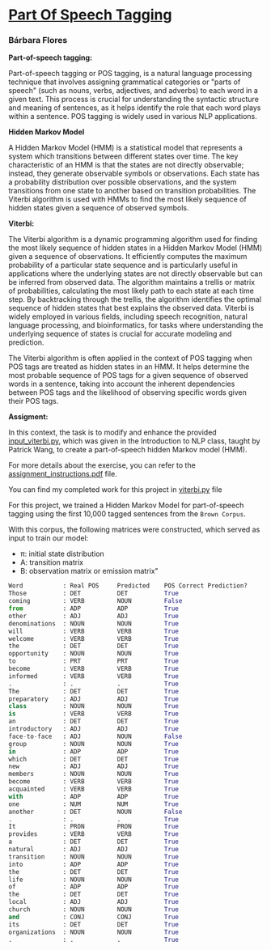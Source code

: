 # [Part Of Speech Tagging](https://github.com/BarbaraPFloresRios/IDS703_NLP_NaturalLanguageProcessing/tree/main/20231009_PartOfSpeechTagging)
### Bárbara Flores

**Part-of-speech tagging:**

Part-of-speech tagging or POS tagging, is a natural language processing technique that involves assigning grammatical categories or "parts of speech" (such as nouns, verbs, adjectives, and adverbs) to each word in a given text. This process is crucial for understanding the syntactic structure and meaning of sentences, as it helps identify the role that each word plays within a sentence. POS tagging is widely used in various NLP applications.

**Hidden Markov Model**

A Hidden Markov Model (HMM) is a statistical model that represents a system which transitions between different states over time. The key characteristic of an HMM is that the states are not directly observable; instead, they generate observable symbols or observations. Each state has a probability distribution over possible observations, and the system transitions from one state to another based on transition probabilities. The Viterbi algorithm is used with HMMs to find the most likely sequence of hidden states given a sequence of observed symbols.

**Viterbi:**

The Viterbi algorithm is a dynamic programming algorithm used for finding the most likely sequence of hidden states in a Hidden Markov Model (HMM) given a sequence of observations. It efficiently computes the maximum probability of a particular state sequence and is particularly useful in applications where the underlying states are not directly observable but can be inferred from observed data. The algorithm maintains a trellis or matrix of probabilities, calculating the most likely path to each state at each time step. By backtracking through the trellis, the algorithm identifies the optimal sequence of hidden states that best explains the observed data. Viterbi is widely employed in various fields, including speech recognition, natural language processing, and bioinformatics, for tasks where understanding the underlying sequence of states is crucial for accurate modeling and prediction.

The Viterbi algorithm is often applied in the context of POS tagging when POS tags are treated as hidden states in an HMM. It helps determine the most probable sequence of POS tags for a given sequence of observed words in a sentence, taking into account the inherent dependencies between POS tags and the likelihood of observing specific words given their POS tags.

**Assigment:**

In this context, the task is to modify and enhance the provided [input_viterbi.py](https://github.com/BarbaraPFloresRios/IDS703_NLP_NaturalLanguageProcessing/blob/main/20231009_PartOfSpeechTagging/input_viterbi.py), which was given in the Introduction to NLP class, taught by Patrick Wang, to create a part-of-speech hidden Markov model (HMM).

For more details about the exercise, you can refer to the [assignment_instructions.pdf](https://github.com/BarbaraPFloresRios/IDS703_NLP_NaturalLanguageProcessing/blob/main/20231009_PartOfSpeechTagging/assignment_instructions.pdf) file.

You can find my completed work for this project in [viterbi.py](https://github.com/BarbaraPFloresRios/IDS703_NLP_NaturalLanguageProcessing/blob/main/20231009_PartOfSpeechTagging/viterbi.py) file

For this project, we trained a Hidden Markov Model for part-of-speech tagging using the first 10,000 tagged sentences from the `Brown Corpus`.

With this corpus, the following matrices were constructed, which served as input to train our model:

- π: initial state distribution
- A: transition matrix
- B: observation matrix or emission matrix"



```python
Word           : Real POS     Predicted    POS Correct Prediction?
Those          : DET          DET          True
coming         : VERB         NOUN         False
from           : ADP          ADP          True
other          : ADJ          ADJ          True
denominations  : NOUN         NOUN         True
will           : VERB         VERB         True
welcome        : VERB         VERB         True
the            : DET          DET          True
opportunity    : NOUN         NOUN         True
to             : PRT          PRT          True
become         : VERB         VERB         True
informed       : VERB         VERB         True
.              : .            .            True
The            : DET          DET          True
preparatory    : ADJ          ADJ          True
class          : NOUN         NOUN         True
is             : VERB         VERB         True
an             : DET          DET          True
introductory   : ADJ          ADJ          True
face-to-face   : ADJ          NOUN         False
group          : NOUN         NOUN         True
in             : ADP          ADP          True
which          : DET          DET          True
new            : ADJ          ADJ          True
members        : NOUN         NOUN         True
become         : VERB         VERB         True
acquainted     : VERB         VERB         True
with           : ADP          ADP          True
one            : NUM          NUM          True
another        : DET          NOUN         False
.              : .            .            True
It             : PRON         PRON         True
provides       : VERB         VERB         True
a              : DET          DET          True
natural        : ADJ          ADJ          True
transition     : NOUN         NOUN         True
into           : ADP          ADP          True
the            : DET          DET          True
life           : NOUN         NOUN         True
of             : ADP          ADP          True
the            : DET          DET          True
local          : ADJ          ADJ          True
church         : NOUN         NOUN         True
and            : CONJ         CONJ         True
its            : DET          DET          True
organizations  : NOUN         NOUN         True
.              : .            .            True
```

